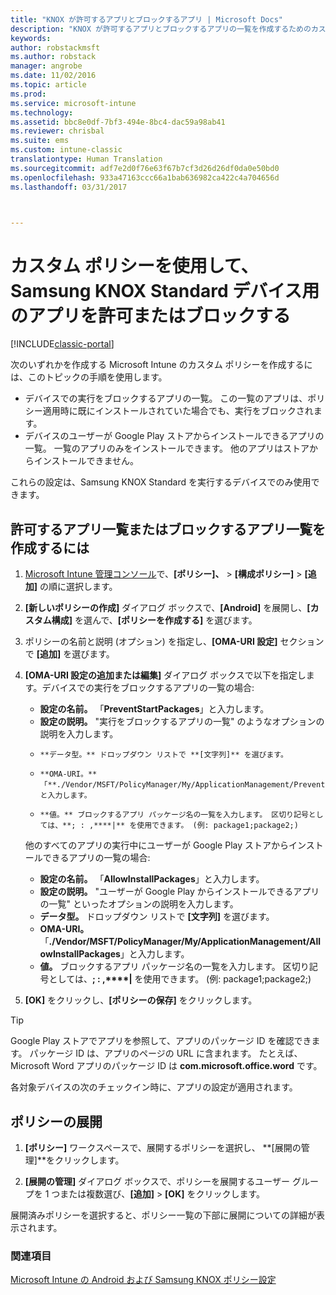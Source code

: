 ```yaml
---
title: "KNOX が許可するアプリとブロックするアプリ | Microsoft Docs"
description: "KNOX が許可するアプリとブロックするアプリの一覧を作成するためのカスタム プロファイル。"
keywords: 
author: robstackmsft
ms.author: robstack
manager: angrobe
ms.date: 11/02/2016
ms.topic: article
ms.prod: 
ms.service: microsoft-intune
ms.technology: 
ms.assetid: bbc8e0df-7bf3-494e-8bc4-dac59a98ab41
ms.reviewer: chrisbal
ms.suite: ems
ms.custom: intune-classic
translationtype: Human Translation
ms.sourcegitcommit: adf7e2d0f76e63f67b7cf3d26d26df0da0e50bd0
ms.openlocfilehash: 933a47163ccc66a1bab636982ca422c4a704656d
ms.lasthandoff: 03/31/2017



---
```

# <a name="use-custom-policies-to-allow-and-block-apps-for-samsung-knox-standard-devices"></a>カスタム ポリシーを使用して、Samsung KNOX Standard デバイス用のアプリを許可またはブロックする

[!INCLUDE[classic-portal](../includes/classic-portal.md)]

次のいずれかを作成する Microsoft Intune のカスタム ポリシーを作成するには、このトピックの手順を使用します。

- デバイスでの実行をブロックするアプリの一覧。 この一覧のアプリは、ポリシー適用時に既にインストールされていた場合でも、実行をブロックされます。
- デバイスのユーザーが Google Play ストアからインストールできるアプリの一覧。 一覧のアプリのみをインストールできます。 他のアプリはストアからインストールできません。

これらの設定は、Samsung KNOX Standard を実行するデバイスでのみ使用できます。

## <a name="to-create-an-allowed-or-blocked-app-list"></a>許可するアプリ一覧またはブロックするアプリ一覧を作成するには

1. [Microsoft Intune 管理コンソール](https://manage.microsoft.com/)で、**[ポリシー]、** &gt; **[構成ポリシー]** &gt; **[追加]** の順に選択します。
2. **[新しいポリシーの作成]** ダイアログ ボックスで、**[Android]** を展開し、**[カスタム構成]** を選んで、**[ポリシーを作成する]** を選びます。
3. ポリシーの名前と説明 (オプション) を指定し、**[OMA-URI 設定]** セクションで **[追加]** を選びます。
4. **[OMA-URI 設定の追加または編集]** ダイアログ ボックスで以下を指定します。デバイスでの実行をブロックするアプリの一覧の場合:
    
    - **設定の名前。** 「**PreventStartPackages**」と入力します。
    - **設定の説明。** "実行をブロックするアプリの一覧" のようなオプションの説明を入力します。
    -     **データ型。** ドロップダウン リストで **[文字列]** を選びます。
    -     **OMA-URI。** 「**./Vendor/MSFT/PolicyManager/My/ApplicationManagement/PreventStartPackages**」と入力します。
    -     **値。** ブロックするアプリ パッケージ名の一覧を入力します。 区切り記号としては、**; : ,****|** を使用できます。 (例: package1;package2;)

    他のすべてのアプリの実行中にユーザーが Google Play ストアからインストールできるアプリの一覧の場合:

    - **設定の名前。** 「**AllowInstallPackages**」と入力します。
    - **設定の説明。** "ユーザーが Google Play からインストールできるアプリの一覧" といったオプションの説明を入力します。
    - **データ型。** ドロップダウン リストで **[文字列]** を選びます。
    - **OMA-URI。** 「**./Vendor/MSFT/PolicyManager/My/ApplicationManagement/AllowInstallPackages**」と入力します。
    - **値。** ブロックするアプリ パッケージ名の一覧を入力します。 区切り記号としては、**; : ,****|** を使用できます。 (例: package1;package2;)

4. **[OK]** をクリックし、**[ポリシーの保存]** をクリックします。 

>[!TIP]
> Google Play ストアでアプリを参照して、アプリのパッケージ ID を確認できます。 パッケージ ID は、アプリのページの URL に含まれます。 たとえば、Microsoft Word アプリのパッケージ ID は **com.microsoft.office.word** です。

各対象デバイスの次のチェックイン時に、アプリの設定が適用されます。


## <a name="deploy-the-policy"></a>ポリシーの展開

1.  **[ポリシー]** ワークスペースで、展開するポリシーを選択し、 **[展開の管理]**をクリックします。

2.  **[展開の管理]** ダイアログ ボックスで、ポリシーを展開するユーザー グループを 1 つまたは複数選び、**[追加]** &gt; **[OK]** をクリックします。

 
展開済みポリシーを選択すると、ポリシー一覧の下部に展開についての詳細が表示されます。

### <a name="see-also"></a>関連項目
[Microsoft Intune の Android および Samsung KNOX ポリシー設定](android-policy-settings-in-microsoft-intune.md)

